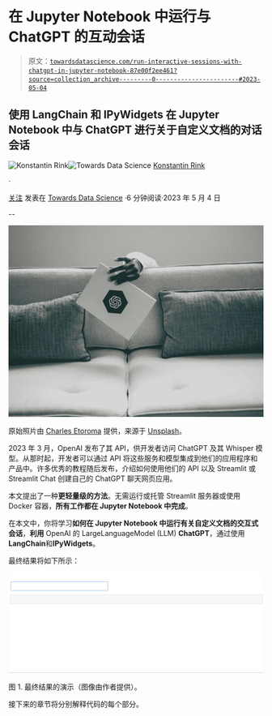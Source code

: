 # 在 Jupyter Notebook 中运行与 ChatGPT 的互动会话

> 原文：[`towardsdatascience.com/run-interactive-sessions-with-chatgpt-in-jupyter-notebook-87e00f2ee461?source=collection_archive---------0-----------------------#2023-05-04`](https://towardsdatascience.com/run-interactive-sessions-with-chatgpt-in-jupyter-notebook-87e00f2ee461?source=collection_archive---------0-----------------------#2023-05-04)

## 使用 LangChain 和 IPyWidgets 在 Jupyter Notebook 中与 ChatGPT 进行关于自定义文档的对话会话

[](https://konstantin-rink.medium.com/?source=post_page-----87e00f2ee461--------------------------------)![Konstantin Rink](https://konstantin-rink.medium.com/?source=post_page-----87e00f2ee461--------------------------------)[](https://towardsdatascience.com/?source=post_page-----87e00f2ee461--------------------------------)![Towards Data Science](https://towardsdatascience.com/?source=post_page-----87e00f2ee461--------------------------------) [Konstantin Rink](https://konstantin-rink.medium.com/?source=post_page-----87e00f2ee461--------------------------------)

·

[关注](https://medium.com/m/signin?actionUrl=https%3A%2F%2Fmedium.com%2F_%2Fsubscribe%2Fuser%2F337427fde9f0&operation=register&redirect=https%3A%2F%2Ftowardsdatascience.com%2Frun-interactive-sessions-with-chatgpt-in-jupyter-notebook-87e00f2ee461&user=Konstantin+Rink&userId=337427fde9f0&source=post_page-337427fde9f0----87e00f2ee461---------------------post_header-----------) 发表在 [Towards Data Science](https://towardsdatascience.com/?source=post_page-----87e00f2ee461--------------------------------) ·6 分钟阅读·2023 年 5 月 4 日[](https://medium.com/m/signin?actionUrl=https%3A%2F%2Fmedium.com%2F_%2Fvote%2Ftowards-data-science%2F87e00f2ee461&operation=register&redirect=https%3A%2F%2Ftowardsdatascience.com%2Frun-interactive-sessions-with-chatgpt-in-jupyter-notebook-87e00f2ee461&user=Konstantin+Rink&userId=337427fde9f0&source=-----87e00f2ee461---------------------clap_footer-----------)

--

[](https://medium.com/m/signin?actionUrl=https%3A%2F%2Fmedium.com%2F_%2Fbookmark%2Fp%2F87e00f2ee461&operation=register&redirect=https%3A%2F%2Ftowardsdatascience.com%2Frun-interactive-sessions-with-chatgpt-in-jupyter-notebook-87e00f2ee461&source=-----87e00f2ee461---------------------bookmark_footer-----------)![](img/3e2944ef6748fadb370f0238766a8a0f.png)

原始照片由 [Charles Etoroma](https://unsplash.com/@charlesetoroma?utm_source=unsplash&utm_medium=referral&utm_content=creditCopyText) 提供，来源于 [Unsplash](https://unsplash.com/de/fotos/ddPTOSMa-MI?utm_source=unsplash&utm_medium=referral&utm_content=creditCopyText)。

2023 年 3 月，OpenAI 发布了其 API，供开发者访问 ChatGPT 及其 Whisper 模型。从那时起，开发者可以通过 API 将这些服务和模型集成到他们的应用程序和产品中。许多优秀的教程随后发布，介绍如何使用他们的 API 以及 Streamlit 或 Streamlit Chat 创建自己的 ChatGPT 聊天网页应用。

本文提出了一种**更轻量级的方法**。无需运行或托管 Streamlit 服务器或使用 Docker 容器，**所有工作都在 Jupyter Notebook 中完成**。

在本文中，你将学习**如何在 Jupyter Notebook 中运行有关自定义文档的交互式会话**，**利用** OpenAI 的 LargeLanguageModel (LLM) **ChatGPT**，通过使用**LangChain**和**IPyWidgets**。

最终结果将如下所示：

![](img/43e468f126b37e2c69924176c1f375f1.png)

图 1\. 最终结果的演示（图像由作者提供）。

接下来的章节将分别解释代码的每个部分。
